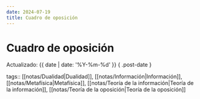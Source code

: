 ```yaml
---
date: 2024-07-19
title: Cuadro de oposición
---
```

# Cuadro de oposición

Actualizado: {{ date | date: '%Y-%m-%d' }} { .post-date }

tags:: [[notas/Dualidad|Dualidad]], [[notas/Información|Información]], [[notas/Metafísica|Metafísica]], [[notas/Teoría de la información|Teoría de la información]], [[notas/Teoría de la oposición|Teoría de la oposición]]